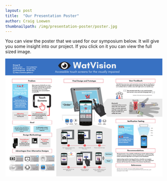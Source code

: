 ```yaml
---
layout: post
title:  "Our Presentation Poster"
author: Craig Loewen
thumbnailpath: /img/presentation-poster/poster.jpg
---
```


You can view the poster that we used for our symposium below. It will give you some insight into our project. If you click on it you can view the full sized image.

[![Foo](/img/presentation-poster/poster.jpg)](/img/presentation-poster/poster.jpg)